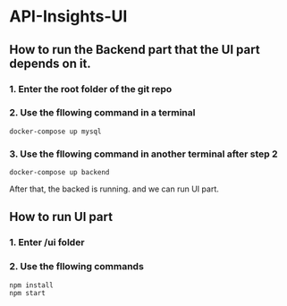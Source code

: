 # API-Insights-UI

## How to run the Backend part that the UI part depends on it.
### 1. Enter the root folder of the git repo
### 2. Use the fllowing command in a terminal
```
docker-compose up mysql
```
### 3. Use the fllowing command in another terminal after step 2
```
docker-compose up backend
```
After that, the backed is running. and we can run UI part.

## How to run UI part
### 1. Enter /ui folder
### 2. Use the fllowing commands
```
npm install
npm start
```